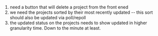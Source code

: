 
1. need a button that will delete a project from the front ened
2. we need the projects sorted by their most recently updated -- this sort should also be updated via poll/repoll 
3. the updated status on the projects needs to show updated in higher granularity time. Down to the minute at least. 